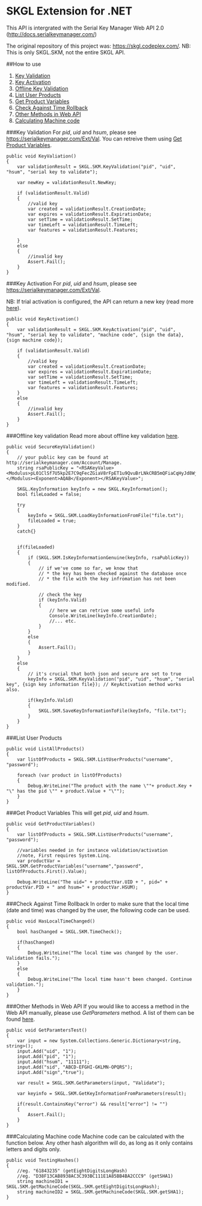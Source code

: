 # SKGL Extension for .NET

This API is intergrated with the Serial Key Manager Web API 2.0 (http://docs.serialkeymanager.com/)

The original repository of this project was: https://skgl.codeplex.com/.
NB: This is only SKGL.SKM, not the entire SKGL API.

##How to use
1. [Key Validation](#key-validation)
2. [Key Activation](#key-activation)
3. [Offline Key Validation](#offline-key-validation)
4. [List User Products](#list-user-products)
5. [Get Product Variables](#get-product-variables)
6. [Check Against Time Rollback](#check-against-time-rollback)
7. [Other Methods in Web API](#other-methods-in-web-api)
8. [Calculating Machine code](#calculating-machine-code)

###Key Validation
For *pid*, *uid* and *hsum*, please see https://serialkeymanager.com/Ext/Val. You can retreive them using  [Get Product Variables](#get-product-variables).
```
public void KeyValiation()
{
    var validationResult = SKGL.SKM.KeyValidation("pid", "uid", "hsum", "serial key to validate");

    var newKey = validationResult.NewKey;

    if (validationResult.Valid)
    {
        //valid key
        var created = validationResult.CreationDate;
        var expires = validationResult.ExpirationDate;
        var setTime = validationResult.SetTime;
        var timeLeft = validationResult.TimeLeft;
        var features = validationResult.Features;

    }
    else
    {
        //invalid key
        Assert.Fail();
    }
}
```

###Key Activation
For *pid*, *uid* and *hsum*, please see https://serialkeymanager.com/Ext/Val.

NB: If trial activation is configured, the API can return a new key (read more [here](http://support.serialkeymanager.com/howto/trial-activation/)).
```
public void KeyActivation()
{
    var validationResult = SKGL.SKM.KeyActivation("pid", "uid", "hsum", "serial key to validate", "machine code", {sign the data}, {sign machine code});

    if (validationResult.Valid)
    {
        //valid key
        var created = validationResult.CreationDate;
        var expires = validationResult.ExpirationDate;
        var setTime = validationResult.SetTime;
        var timeLeft = validationResult.TimeLeft;
        var features = validationResult.Features;
    }
    else
    {
        //invalid key
        Assert.Fail();
    }
}
```
###Offline key validation
Read more about offline key validation [here](http://support.serialkeymanager.com/howto/passive-key-validation-offline/).
```
public void SecureKeyValidation()
{
    // your public key can be found at http://serialkeymanager.com/Account/Manage.
    string rsaPublicKey = "<RSAKeyValue><Modulus>pL01ClSf7U5kp2E7C9qFecZGiaV8rFpET1u9QvuBrLNkCRB5mQFiaCqHyJd8Wj5o/vkBAenQO+K45hLQakve/iAmr4NX/Hca9WyN8DVhif6p9wD+FIGWeheOkbcrfiFgMzC+3g/w1n73fK0GCLF4j2kqnWrDBjaB4WfzmtA5hmrBFX3u9xcYed+dXWJW/I4MYmG0cQiBqR/P5xTTE+zZWOXwvmSZZaMvBh884H9foLgPWWsLllobQTHUqRq6pr48XrQ8GjV7oGigTImolenMLSR59anDCIhZy59PPsi2WE7OoYP8ecNvkdHWr1RlEFtx4bUZr3FPNWLm7QIq7AWwgw==</Modulus><Exponent>AQAB</Exponent></RSAKeyValue>";
    
    SKGL.KeyInformation keyInfo = new SKGL.KeyInformation();
    bool fileLoaded = false;

    try
    {
        keyInfo = SKGL.SKM.LoadKeyInformationFromFile("file.txt");
        fileLoaded = true;
    }
    catch{}


    if(fileLoaded)
    {
        if (SKGL.SKM.IsKeyInformationGenuine(keyInfo, rsaPublicKey))
        {
            // if we've come so far, we know that
            // * the key has been checked against the database once
            // * the file with the key infromation has not been modified.

            // check the key
            if (keyInfo.Valid)
            {
                // here we can retrive some useful info
                Console.WriteLine(keyInfo.CreationDate);
                //... etc.
            }
        }
        else
        {
            Assert.Fail();
        }
    }
    else
    {
        // it's crucial that both json and secure are set to true
        keyInfo = SKGL.SKM.KeyValidation("pid", "uid", "hsum", "serial key", {sign key information file}); // KeyActivation method works also.

        if(keyInfo.Valid)
        {
            SKGL.SKM.SaveKeyInformationToFile(keyInfo, "file.txt");
        }
    }
}
```

###List User Products
```
public void ListAllProducts()
{
    var listOfProducts = SKGL.SKM.ListUserProducts("username", "password");

    foreach (var product in listOfProducts)
    {
        Debug.WriteLine("The product with the name \""+ product.Key + "\" has the pid \"" + product.Value + "\"");
    }
}
```

###Get Product Variables
This will get *pid*, *uid* and *hsum*.
```
public void GetProductVariables()
{
    var listOfProducts = SKGL.SKM.ListUserProducts("username", "password");

    //variables needed in for instance validation/activation
    //note, First requires System.Linq.
    var productVar = SKGL.SKM.GetProductVariables("username","password", listOfProducts.First().Value);

    Debug.WriteLine("The uid=" + productVar.UID + ", pid=" + productVar.PID + " and hsum=" + productVar.HSUM);
}
```

###Check Against Time Rollback
In order to make sure that the local time (date and time) was changed by the user, the following code can be used.
```
public void HasLocalTimeChanged()
{
    bool hasChanged = SKGL.SKM.TimeCheck();

    if(hasChanged)
    {
        Debug.WriteLine("The local time was changed by the user. Validation fails.");
    }
    else
    {
        Debug.WriteLine("The local time hasn't been changed. Continue validation.");
    }
}
```

###Other Methods in Web API
If you would like to access a method in the Web API manually, please use *GetParameters* method. A list of them can be found [here](http://docs.serialkeymanager.com/web-api/).
```
public void GetParamtersTest()
{
    var input = new System.Collections.Generic.Dictionary<string, string>();
    input.Add("uid", "1");
    input.Add("pid", "1");
    input.Add("hsum", "11111");
    input.Add("sid", "ABCD-EFGHI-GKLMN-OPQRS");
    input.Add("sign","true");

    var result = SKGL.SKM.GetParameters(input, "Validate");

    var keyinfo = SKGL.SKM.GetKeyInformationFromParameters(result);

    if(result.ContainsKey("error") && result["error"] != "")
    {
        Assert.Fail();
    }
}
```

###Calculating Machine code
Machine code can be calculated with the function below. Any other hash algorithm will do, as long as it only contains letters and digits only.
```
public void TestingHashes()
{
    //eg. "61843235" (getEightDigitsLongHash)
    //eg. "D38F13CAB8938AC3C393BC111E1A85BB4BA2CCC9" (getSHA1)
    string machineID1 = SKGL.SKM.getMachineCode(SKGL.SKM.getEightDigitsLongHash);
    string machineID2 = SKGL.SKM.getMachineCode(SKGL.SKM.getSHA1);
}
```
